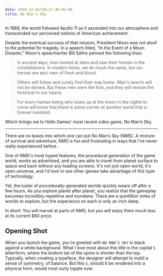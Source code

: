 ```yaml
---
date: 2016-12-01T10:27:48-05:00
title: No Man's Sky
---
```



In 1969, the world followed Apollo 11 as it ascended into our atmosphere and transcended our perceived notions of American achievement.

Despite the eventual success of that mission, President Nixon was not aloof to the potential for tragedy.  In a speech titled, “In the Event of a Moon Disaster,” Nixon's speechwriter Bill Safire penned the following lines:

> In ancient days, men looked at stars and saw their heroes in the constellations. In modern times, we do much the same, but our heroes are epic men of flesh and blood.

> Others will follow and surely find their way home. Man's search will not be denied. But these men were the first, and they will remain the foremost in our hearts.

> For every human being who looks up at the moon in the nights to come will know that there is some corner of another world that is forever mankind.

Which brings me to Hello Games' most recent video game, No Man’s Sky.

---

There are no boxes into which one can put No Man’s Sky (NMS). A mixture of survival and adventure, NMS is fun and frustrating in ways that I’ve never really experienced before.

One of NMS's most hyped features, the procedural generation of the game world, works as advertised, and you are able to travel from planet surface to space and back without any loading screens. It's not just open world, it's open universe, and I'd love to see other games take advantage of this type of technology.

Yet, the luster of procedurally-generated worlds quickly wears off after a few hours. As you explore planet after planet, you realize that the gameplay becomes incredibly repetitive and mundane. There are a quintillion miles of worlds to explore, but the experience on each is only an inch deep.

In short: You will marvel at parts of NMS, but you will enjoy them much less at its current $60 price.  

## Opening Shot

When you launch the game, you're greeted with `NO MAN’S SKY` in black against a white background. What I love most about this title is the capital `S` letterform, where the bottom tail of the spine is shorter than the top. Typically, when creating a typeface, the designer will attempt to instill a sense of symmetry, of balance. But this `S`, should it be rendered into a physical form, would most surly topple over.
